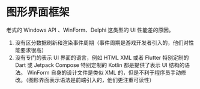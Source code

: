 # 图形界面框架

老式的 Windows API 、WinForm、Delphi 这类型的 UI 性能差的原因。

1. 没有区分数据刷新和渲染事件周期（事件周期是游戏开发者引入的，他们对性能要求很高）
2. 没有专门的表示 UI 界面的语言，例如 HTML XML 或者 Flutter 特别定制的 Dart 或 Jetpack Compose 特别定制的 Kotlin 都是提供了表示 UI 结构的语法。 WinForm 自身的设计文件是类似 XML 的，但是不利于程序员手动修改。（图形界面表示语法是前端引入的，他们更注重可读性）
